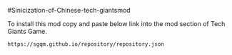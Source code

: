 #Sinicization-of-Chinese-tech-giantsmod

To install this mod copy and paste below link into the mod section of Tech Giants Game. 
```
https://sgqm.github.io/repository/repository.json
``` 
